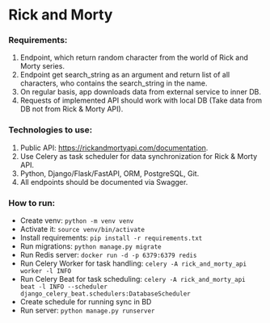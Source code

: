 # Rick and Morty
### Requirements:
1. Endpoint, which return random character from the world of Rick and Morty series.
2. Endpoint get search_string as an argument and return list of all characters, who contains the search_string in the name.
3. On regular basis, app downloads data from external service to inner DB.
4. Requests of implemented API should work with local DB (Take data from DB not from Rick & Morty API).

### Technologies to use:
1. Public API: https://rickandmortyapi.com/documentation.
2. Use Celery as task scheduler for data synchronization for Rick & Morty API.
3. Python, Django/Flask/FastAPI, ORM, PostgreSQL, Git.
4. All endpoints should be documented via Swagger.

### How to run:

- Create venv: `python -m venv venv`
- Activate it: `source venv/bin/activate`
- Install requirements: `pip install -r requirements.txt`
- Run migrations: `python manage.py migrate`
- Run Redis server: `docker run -d -p 6379:6379 redis`
- Run Celery Worker for task handling: `celery -A rick_and_morty_api worker -l INFO`
- Run Celery Beat for task scheduling: `celery -A rick_and_morty_api beat -l INFO --scheduler django_celery_beat.schedulers:DatabaseScheduler`
- Create schedule for running sync in BD
- Run server: `python manage.py runserver`
